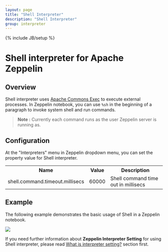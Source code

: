 ```yaml
---
layout: page
title: "Shell Interpreter"
description: "Shell Interpreter"
group: interpreter
---
```

{% include JB/setup %}

# Shell interpreter for Apache Zeppelin

<div id="toc"></div>

## Overview
Shell interpreter uses [Apache Commons Exec](https://commons.apache.org/proper/commons-exec) to execute external processes. 
In Zeppelin notebook, you can use ` %sh ` in the beginning of a paragraph to invoke system shell and run commands.

> **Note :** Currently each command runs as the user Zeppelin server is running as.

## Configuration
At the "Interpreters" menu in Zeppelin dropdown menu, you can set the property value for Shell interpreter.

<table class="table-configuration">
  <tr>
    <th>Name</th>
    <th>Value</th>
    <th>Description</th>
  </tr>
  <tr>
    <td>shell.command.timeout.millisecs</td>
    <td>60000</td>
    <td>Shell command time out in millisecs</td>
  </tr>
</table>

## Example
The following example demonstrates the basic usage of Shell in a Zeppelin notebook.

<img src="{{BASE_PATH}}/assets/themes/zeppelin/img/docs-img/shell-example.png" />

If you need further information about **Zeppelin Interpreter Setting** for using Shell interpreter, please read [What is interpreter setting?](../manual/interpreters.html#what-is-interpreter-setting) section first.